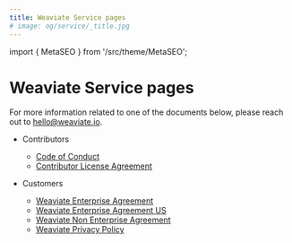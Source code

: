 ```yaml
---
title: Weaviate Service pages
# image: og/service/_title.jpg
---
```


import { MetaSEO } from '/src/theme/MetaSEO';

<MetaSEO img="og/service/_title.jpg" />

# Weaviate Service pages

For more information related to one of the documents below, please reach out to [hello@weaviate.io](mailto:hello@weaviate.io).


- Contributors
  - [Code of Conduct](/service/code-of-conduct)
  - [Contributor License Agreement](/service/contributor-license-agreement)
- Customers

  - [Weaviate Enterprise Agreement](/service/weaviate-enterprise-agreement)
  - [Weaviate Enterprise Agreement US](/service/weaviate-enterprise-agreement-us)
  - [Weaviate Non Enterprise Agreement](/service/weaviate-non-enterprise-agreement)
  - [Weaviate Privacy Policy](/privacy)



